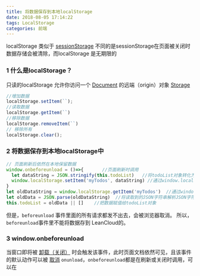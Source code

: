 ```yaml
---
title: 将数据保存到本地localStorage
date: 2018-08-05 17:14:22
tags: LocalStorage
categories: 前端
---
```


localStorage 类似于 [sessionStorage](https://developer.mozilla.org/en-US/docs/Web/API/Window.sessionStorage) 不同的是sessionStorage在页面被关闭时数据存储会被清除，而localStorage 是无期限的
<escape><!-- more --></escape>
### 1  什么是localStorage？
只读的localStorage 允许你访问一个 [Document](https://developer.mozilla.org/zh-CN/docs/Web/API/Document)  的远端（origin）对象  [Storage](https://developer.mozilla.org/zh-CN/docs/Web/API/Storage) 
```javascript
//增加数据
localStorage.setItem(``);
//读取数据
localStorage.getItem(``)
//移除数据
localStorage.removeItem(``)
// 移除所有
localStorage.clear();
```

### 2  将数据保存到本地localStorage中
```javascript
// 页面刷新后依然在本地保留数据
window.onbeforeunload = ()=>{       //页面刷新时调用
  let dataString = JSON.stringify(this.todoList)   //将todoList对象转化为JSON字符串 dataString
  window.localStorage.setItem('myTodos', dataString) //通过window.localStorage添加dataString数据到"myTodos"中
}
let oldDataString = window.localStorage.getItem('myTodos')  //通过window.localStorage读取"myTodos"中的数据
let oldData = JSON.parse(oldDataString)  //将读取到的JSON字符串解析JSON字符串
this.todoList = oldData || []    //把数据赋值给todoList对象
```
但是，`beforeunload` 事件里面的所有请求都发不出去，会被浏览器取消。
所以，`beforeunload`事件里不能将数据存到 LeanCloud的。

### 3  window.onbeforeunload 
当窗口即将被 [卸载（关闭）](https://developer.mozilla.org/zh-CN/docs/Web/API/Window/onunload) 时会触发该事件，此时页面文档依然可见，且该事件的默认动作可以被 [取消](https://developer.mozilla.org/zh-CN/docs/Web/API/Event/preventDefault) 
`onunload`，`onbeforeunload`都是在刷新或关闭时调用，可以在<script>脚本中通过`window.onunload`来指定或者在<body>里指定。区别在于`onbeforeunload`在`onunload`之前执行，它还可 以阻止`onunload`的执行。
`onbeforeunload`是正要去服务器读 取新的页面时调用，此时还没开始读取；而`onunload`则已经从服务器上读到了需要加载的新的页面，在即将替换掉当前页面时调用。`onunload`是无 法阻止页面的更新和关闭的。而 `onbeforeunload`可以做到。


